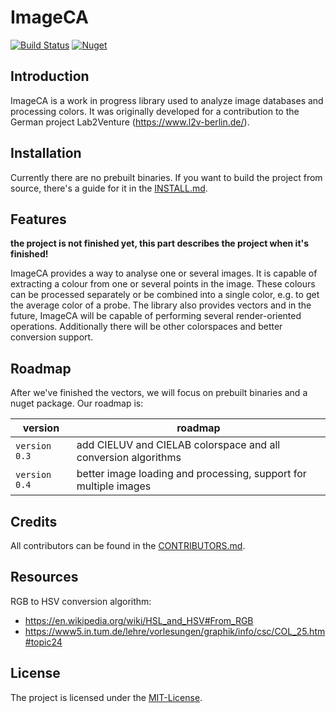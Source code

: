 # ImageCA

[![Build Status](https://travis-ci.com/CozyPenguin/ImageCA.svg?branch=master)](https://travis-ci.com/CozyPenguin/ImageCA) [![Nuget](https://img.shields.io/nuget/dt/ImageCA?color=d&label=Nuget)](https://www.nuget.org/packages/ImageCA)

## Introduction

ImageCA is a work in progress library used to analyze image databases and processing colors. It was originally developed for a contribution to the German project Lab2Venture (<https://www.l2v-berlin.de/>).

## Installation

Currently there are no prebuilt binaries. If you want to build the project from source, there's a guide for it in the [INSTALL.md](INSTALL.md).

## Features

**the project is not finished yet, this part describes the project when it's finished!**

ImageCA provides a way to analyse one or several images. It is capable of extracting a colour from one or several points in the image. These colours can be processed separately or be combined into a single color, e.g. to get the average color of a probe. The library also provides vectors and in the future, ImageCA will be capable of performing several render-oriented operations. Additionally there will be other colorspaces and better conversion support.

## Roadmap

After we've finished the vectors, we will focus on prebuilt binaries and a nuget package. Our roadmap is:

version | roadmap
------- | -------
`version 0.3` | add CIELUV and CIELAB colorspace and all conversion algorithms
`version 0.4` | better image loading and processing, support for multiple images

## Credits

All contributors can be found in the [CONTRIBUTORS.md](CONTRIBUTORS.md).

## Resources

RGB to HSV conversion algorithm:

- <https://en.wikipedia.org/wiki/HSL_and_HSV#From_RGB>
- <https://www5.in.tum.de/lehre/vorlesungen/graphik/info/csc/COL_25.htm#topic24>

## License

The project is licensed under the [MIT-License](LICENSE).
